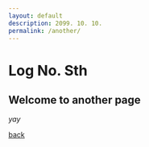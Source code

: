 ```yaml
---
layout: default
description: 2099. 10. 10.
permalink: /another/
---
```


# Log No. Sth

## Welcome to another page

_yay_

[back](./)
